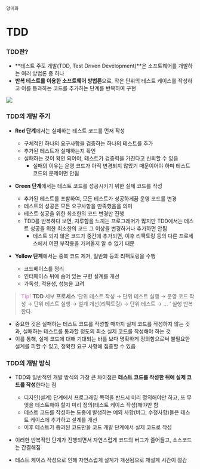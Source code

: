 `양미화`

<h1> TDD </h1>

<h3> TDD란? </h3>

- **테스트 주도 개발(TDD, Test Driven Development)**은 소프트웨어를 개발하는 여러 방법론 중 하나
- **반복 테스트를 이용한 소프트웨어 방법론**으로, 작은 단위의 테스트 케이스를 작성하고 이를 통과하는 코드를 추가하는 단계를 반복하여 구현

![](https://images.velog.io/images/hwaya2828/post/e611c4f9-b733-4af2-a32d-1d06defd22c9/%EC%8A%A4%ED%81%AC%EB%A6%B0%EC%83%B7%202021-08-01%20%EC%98%A4%ED%9B%84%207.45.47.png)

<h3> TDD의 개발 주기 </h3>

- **Red 단계**에서는 실패하는 테스트 코드를 먼저 작성
  - 구체적인 하나의 요구사항을 검증하는 하나의 테스트를 추가
  - 추가된 테스트가 실패하는지 확인
  - 실패하는 것이 확인 되어야, 테스트가 검증력을 가진다고 신뢰할 수 있음
    - 실패의 이유는 운영 코드가 아직 변경되지 않았기 때문이어야 하며 테스트 코드의 문제이면 안됨
    

- **Green 단계**에서는 테스트 코드를 성공시키기 위한 실제 코드를 작성
  - 추가된 테스트를 포함하여, 모든 테스트가 성공하게끔 운영 코드를 변경
  - 테스트의 성공은 모든 요구사항을 만족했음을 의미
  - 테스트 성공을 위한 최소한의 코드 변경만 진행
  - TDD를 반복하다 보면, 지루함을 느끼는 프로그래머가 많지만 TDD에서는 테스트 성공을 위한 최소한의 코드 그 이상을 변경하거나 추가하면 안됨
    - 테스트 되지 않은 코드가 중간에 추가되면, 이후 리팩토링 등의 다른 프로세스에서 어떤 부작용을 가져올지 알 수 없기 때문
    

- **Yellow 단계**에서는 중복 코드 제거, 일반화 등의 리팩토링을 수행
  - 코드베이스를 정리
  - 인터페이스 뒤에 숨어 있는 구현 설계를 개선
  - 가독성, 적용성, 성능을 고려
  
> <span style="color:plum;"> __Tip!__ </span> **TDD** 세부 **프로세스**
‘단위 테스트 작성 → 단위 테스트 실행 → 운영 코드 작성 → 단위 테스트 실행 → 설계 개선(리팩토링) → 단위 테스트 → … ‘ 실행 반복한다.



- 중요한 것은 실패하는 테스트 코드를 작성할 때까지 실제 코드를 작성하지 않는 것과, 실패하는 테스트를 통과할 정도의 최소 실제 코드를 작성해야 하는 것
- 이를 통해, 실제 코드에 대해 기대되는 바를 보다 명확하게 정의함으로써 불필요한 설계를 피할 수 있고, 정확한 요구 사항에 집중할 수 있음 


<h3> TDD의 개발 방식 </h3>

- TDD와 일반적인 개발 방식의 가장 큰 차이점은 **테스트 코드를 작성한 뒤에 실제 코드를 작성**한다는 점
  - 디자인(설계) 단계에서 프로그래밍 목적을 반드시 미리 정의해야만 하고, 또 무엇을 테스트해야 할지 미리 정의(테스트 케이스 작성)해야만 함
  - 테스트 코드를 작성하는 도중에 발생하는 예외 사항(버그, 수정사항)들은 테스트 케이스에 추가하고 설계를 개선
  - 이후 테스트가 통과된 코드만을 코드 개발 단계에서 실제 코드로 작성


- 이러한 반복적인 단계가 진행되면서 자연스럽게 코드의 버그가 줄어들고, 소스코드는 간결해짐
- 테스트 케이스 작성으로 인해 자연스럽게 설계가 개선됨으로 재설계 시간이 절감



